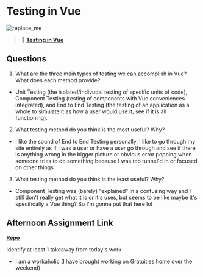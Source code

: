 # Testing in Vue

![replace_me](https://codeworks.blob.core.windows.net/public/assets/img/illustrations/placeholder.svg)

> **📖 [Testing in Vue](https://codeworksacademy.com/fs-student-guide/resources/wk8-9/04-Vue-Testing)**

## Questions

1. What are the three main types of testing we can accomplish in Vue? What does each method provide?

- Unit Testing (the isolated/indivudal testing of specific units of code), Component Testing (testing of components with Vue conveniences integrated), and End to End Testing (the testing of an application as a whole to simulate it as how a user would use it, see if it is all functioning).

2. What testing method do you think is the most useful? Why?

- I like the sound of End to End Testing personally, I like to go through my site entirely as if I was a user or have a user go through and see if there is anything wrong in the bigger picture or obvious error popping when someone tries to do something because I was too tunnel'd in or focused on other things.

3. What testing method do you think is the least useful? Why?

- Component Testing was (barely) "explained" in a confusing way and I still don't really get what it is or it's uses, but seems to be like maybe it's specifically a Vue thing? So I'm gonna put that here lol 

## Afternoon Assignment Link

**[Repo](https://github.com/TheOneTrueRy/Gratuities)**

Identify at least 1 takeaway from today's work

- I am a workaholic (I have brought working on Gratuities home over the weekend)
